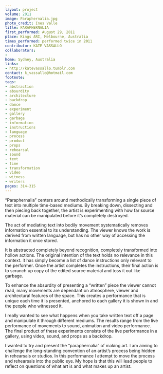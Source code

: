 ```yaml
---
layout: project
volume: 2011
image: Paraphernalia.jpg
photo_credit: Ines Valle
title: PARAPHERNALIA
first_performed: August 29, 2011
place: Kings ARI, Melbourne, Australia
times_performed: performed twice in 2011
contributor: KATE VASSALLO
collaborators:
- 
home: Sydney, Australia
links:
- http://katevassallo.tumblr.com
contact: k_vassallo@hotmail.com
footnote: 
tags:
- abstraction
- absurdity
- architecture
- backdrop
- dance
- experiment
- gallery
- garbage
- information
- instructions
- language
- process
- product
- props
- rehearsal
- sound
- text
- time
- transformation
- video
- witness
- writers
pages: 314-315
---
```


“Paraphernalia” centers around methodically transforming a single piece of text into multiple time-based mediums. By breaking down, dissecting and then piecing back together, the artist is experimenting with how far source material can be manipulated before it’s completely destroyed. 

The act of mediating text into bodily movement systematically removes information essential to its understanding. The viewer knows the work is derived from written language, but has no other way of accessing the information it once stored. 

It is abstracted completely beyond recognition, completely transformed into hollow actions. The original intention of the text holds no relevance in this context. It has simply become a list of dance instructions only relevant to the performer. Once the artist completes the instructions, their final action is to scrunch up copy of the edited source material and toss it out like garbage.  

To enhance the absurdity of presenting a “written” piece the viewer cannot read, many movements are dependant on atmosphere, viewer and architectural features of the space. This creates a performance that is unique each time it is presented, anchored to each gallery it is shown in and the people who witnessed it.

I really wanted to see what happens when you take written text off a page and manipulate it through different mediums. The results range from the live performance of movements to sound, animation and video performance. The final product of these experiments consists of the live performance in a gallery, using video, sound, and props as a backdrop. 

I wanted to try and present the “paraphernalia” of making art. I am aiming to challenge the long-standing convention of an artist’s process being hidden in rehearsals or studios. In this performance I attempt to move the process and rehearsals into the public eye. My hope is that this will lead people to reflect on questions of what art is and what makes up an artist.
